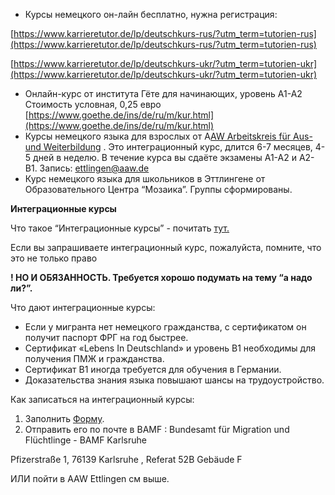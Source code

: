 
-   Курсы немецкого он-лайн бесплатно, нужна регистрация:

[](https://www.karrieretutor.de/lp/deutschkurs-rus/?utm_term=tutorien-rus)[https://www.karrieretutor.de/lp/deutschkurs-rus/?utm_term=tutorien-rus](https://www.karrieretutor.de/lp/deutschkurs-rus/?utm_term=tutorien-rus)

[](https://www.karrieretutor.de/lp/deutschkurs-ukr/?utm_term=tutorien-ukr)[https://www.karrieretutor.de/lp/deutschkurs-ukr/?utm_term=tutorien-ukr](https://www.karrieretutor.de/lp/deutschkurs-ukr/?utm_term=tutorien-ukr)

-   Онлайн-курс от института Гёте для начинающих, уровень A1-A2 Стоимость условная, 0,25 евро [](https://www.goethe.de/ins/de/ru/m/kur.html)[https://www.goethe.de/ins/de/ru/m/kur.html](https://www.goethe.de/ins/de/ru/m/kur.html)
-   Курсы немецкого языка для взрослых от A[AW Arbeitskreis für Aus- und Weiterbildung](https://goo.gl/maps/MxbtKJvWG9HhWtRE8) . Это интеграционный курс, длится 6-7 месяцев, 4-5 дней в неделю. В течение курса вы сдаёте экзамены A1-A2 и A2-B1. Запись: [ettlingen@aaw.de](mailto:ettlingen@aaw.de)
-   Курс немецкого языка для школьников в Эттлингене от Образовательного Центра “Мозаика”. Группы сформированы.

**Интеграционные курсы**

Что такое “Интеграционные курсы” - почитать [тут.](https://www.tupa-germania.ru/obrazovanie/integrationnye-kursy-v-germanii.html)

Если вы запрашиваете интеграционный курс, пожалуйста, помните, что это не только право

**! НО И ОБЯЗАННОСТЬ. Требуется хорошо подумать на тему “а надо ли?”.**

Что дают интеграционные курсы:

-   Если у мигранта нет немецкого гражданства, с сертификатом он получит паспорт ФРГ на год быстрее.
-   Сертификат «Lebens In Deutschland» и уровень B1 необходимы для получения ПМЖ и гражданства.
-   Сертификат B1 иногда требуется для обучения в Германии.
-   Доказательства знания языка повышают шансы на трудоустройство.

Как записаться на интеграционный курсы:

1.  Заполнить [Форму](https://drive.google.com/file/d/1SecipEo8kkSVts41GtBxPGzb2-_gL6y8/view?usp=sharing).
2.  Отправить его по почте в BAMF : Bundesamt für Migration und Flüchtlinge - BAMF Karlsruhe

Pfizerstraße 1, 76139 Karlsruhe , Referat 52B Gebäude F

ИЛИ пойти в AAW Ettlingen см выше.